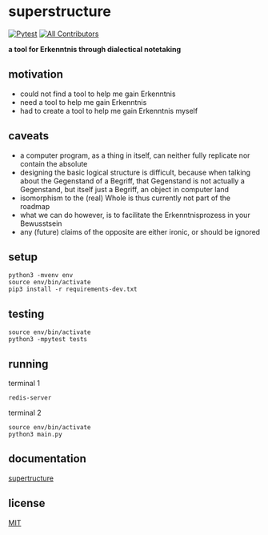 # superstructure
<!-- ALL-CONTRIBUTORS-BADGE:START - Do not remove or modify this section -->
[![Pytest](https://github.com/MultifokalHirn/superstructure/workflows/pytest/badge.svg?style=flat)](#testing-)
[![All Contributors](https://img.shields.io/badge/all_contributors-1-orange.svg?style=flat)](#contributors-)
<!-- ALL-CONTRIBUTORS-BADGE:END -->

**a tool for Erkenntnis through dialectical notetaking**

## motivation
- could not find a tool to help me gain Erkenntnis
- need a tool to help me gain Erkenntnis
- had to create a tool to help me gain Erkenntnis myself

## caveats
- a computer program, as a thing in itself, can neither fully replicate nor contain the absolute 
- designing the basic logical structure is difficult, because when talking about the Gegenstand of a Begriff, that Gegenstand is not actually a Gegenstand, but itself just a Begriff, an object in computer land
- isomorphism to the (real) Whole is thus currently not part of the roadmap
- what we can do however, is to facilitate the Erkenntnisprozess in your Bewusstsein
- any (future) claims of the opposite are either ironic, or should be ignored

## setup
```console
python3 -mvenv env
source env/bin/activate
pip3 install -r requirements-dev.txt
```

## testing
```console
source env/bin/activate
python3 -mpytest tests
```
## running
terminal 1
```console
redis-server
```
terminal 2
```console
source env/bin/activate
python3 main.py
```

## documentation
[supertructure](https://github.com/MultifokalHirn/superstructure/blob/master/superstructure/README.md)


## license
[MIT](https://github.com/MultifokalHirn/superstructure/blob/master/LICENSE)
